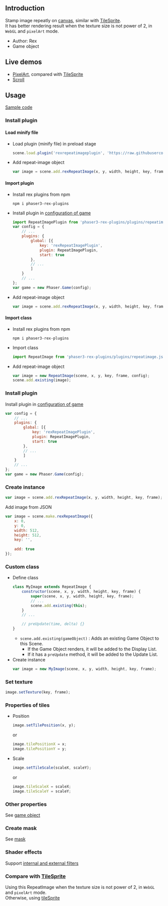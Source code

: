 ## Introduction

Stamp image repeatly on [canvas](canvas.md), similar with [TileSprite](tilesprite.md).  
It has better rendering result when the texture size is not power of 2, in `WebGL` and `pixelArt` mode.

- Author: Rex
- Game object

## Live demos

- [PixelArt](https://codepen.io/rexrainbow/pen/zYeyMWV), compared with [TileSprite](https://codepen.io/rexrainbow/pen/OJdrXGZ)
- [Scroll](https://codepen.io/rexrainbow/pen/MWLZzGZ)

## Usage

[Sample code](https://github.com/rexrainbow/phaser3-rex-notes/tree/master/examples/repeat-image)

### Install plugin

#### Load minify file

- Load plugin (minify file) in preload stage
    ```javascript
    scene.load.plugin('rexrepeatimageplugin', 'https://raw.githubusercontent.com/rexrainbow/phaser3-rex-notes/master/dist/rexrepeatimageplugin.min.js', true);
    ```
- Add repeat-image object
    ```javascript
    var image = scene.add.rexRepeatImage(x, y, width, height, key, frame);
    ```

#### Import plugin

- Install rex plugins from npm
    ```
    npm i phaser3-rex-plugins
    ```
- Install plugin in [configuration of game](game.md#configuration)
    ```javascript
    import RepeatImagePlugin from 'phaser3-rex-plugins/plugins/repeatimage-plugin.js';
    var config = {
        // ...
        plugins: {
            global: [{
                key: 'rexRepeatImagePlugin',
                plugin: RepeatImagePlugin,
                start: true
            },
            // ...
            ]
        }
        // ...
    };
    var game = new Phaser.Game(config);
    ```
- Add repeat-image object
    ```javascript
    var image = scene.add.rexRepeatImage(x, y, width, height, key, frame);
    ```

#### Import class

- Install rex plugins from npm
    ```
    npm i phaser3-rex-plugins
    ```
- Import class
    ```javascript
    import RepeatImage from 'phaser3-rex-plugins/plugins/repeatimage.js';
    ```
- Add repeat-image object
    ```javascript    
    var image = new RepeatImage(scene, x, y, key, frame, config);
    scene.add.existing(image);
    ```

### Install plugin

Install plugin in [configuration of game](game.md#configuration)

```javascript
var config = {
    // ...
    plugins: {
        global: [{
            key: 'rexRepeatImagePlugin',
            plugin: RepeatImagePlugin,
            start: true
        },
        // ...
        ]
    }
    // ...
};
var game = new Phaser.Game(config);
```

### Create instance

```javascript
var image = scene.add.rexRepeatImage(x, y, width, height, key, frame);
```

Add image from JSON

```javascript
var image = scene.make.rexRepeatImage({
    x: 0,
    y: 0,
    width: 512,
    height: 512,
    key: '',
    
    add: true
});
```

### Custom class

- Define class
    ```javascript
    class MyImage extends RepeatImage {
        constructor(scene, x, y, width, height, key, frame) {
            super(scene, x, y, width, height, key, frame);
            // ...
            scene.add.existing(this);
        }
        // ...

        // preUpdate(time, delta) {}
    }
    ```
    - `scene.add.existing(gameObject)` : Adds an existing Game Object to this Scene.
        - If the Game Object renders, it will be added to the Display List.
        - If it has a `preUpdate` method, it will be added to the Update List.
- Create instance
    ```javascript
    var image = new MyImage(scene, x, y, width, height, key, frame);
    ```

### Set texture

```javascript
image.setTexture(key, frame);
```

### Properties of tiles

- Position
    ```javascript
    image.setTilePosition(x, y);
    ```
    or
    ```javascript
    image.tilePositionX = x;
    image.tilePositionY = y;
    ```
- Scale
    ```javascript
    image.setTileScale(scaleX, scaleY);
    ```
    or
    ```javascript
    image.tileScaleX = scaleX;
    image.tileScaleY = scaleY;
    ```

### Other properties

See [game object](gameobject.md)

### Create mask

See [mask](mask.md)

### Shader effects

Support [internal and external filters](shader-builtin.md)

### Compare with [TileSprite](tilesprite.md)

Using this RepeatImage when the texture size is not power of 2, in `WebGL` and `pixelArt` mode.  
Otherwise, using [tileSprite](tilesprite.md)